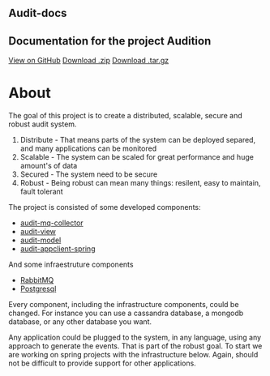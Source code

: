 
<section class="page-header">
      <h1 class="project-name">Audit-docs</h1>
      <h2 class="project-tagline">Documentation for the project Audition</h2>
      <a href="https://github.com/crcpuc/audit-docs" class="btn btn-primary">View on GitHub</a>
      <a href="https://github.com/crcpuc/audit-docs/zipball/master" class="btn btn-primary">Download .zip</a>
      <a href="https://github.com/crcpuc/audit-docs/tarball/master" class="btn btn-primary">Download .tar.gz</a>
</section>

# About

The goal of this project is to create a distributed, scalable, secure and robust audit system.

1. Distribute - That means parts of the system can be deployed separed, and many applications can be monitored
2. Scalable - The system can be scaled for great performance and huge amount's of data
3. Secured - The system need to be secure
4. Robust - Being robust can mean many things: resilent, easy to maintain, fault tolerant

The project is consisted of some developed components:

* [audit-mq-collector](https://github.com/crcpuc/audit-mq-collector)
* [audit-view](https://github.com/crcpuc/audit-view)
* [audit-model](https://github.com/crcpuc/audit-model)
* [audit-appclient-spring](https://github.com/crcpuc/audit-appclient-spring)

And some infraestruture components

* [RabbitMQ](https://www.rabbitmq.com/)
* [Postgresql](www.postgresql.org/)

Every component, including the infrastructure components, could be changed. For instance you can use a cassandra database, a mongodb database, or any other database you want.


Any application could be plugged to the system, in any language, using any approach to generate the events.
That is part of the robust goal. To start we are working on spring projects with the infrastructure below. Again, should not be difficult
to provide support for other applications.

